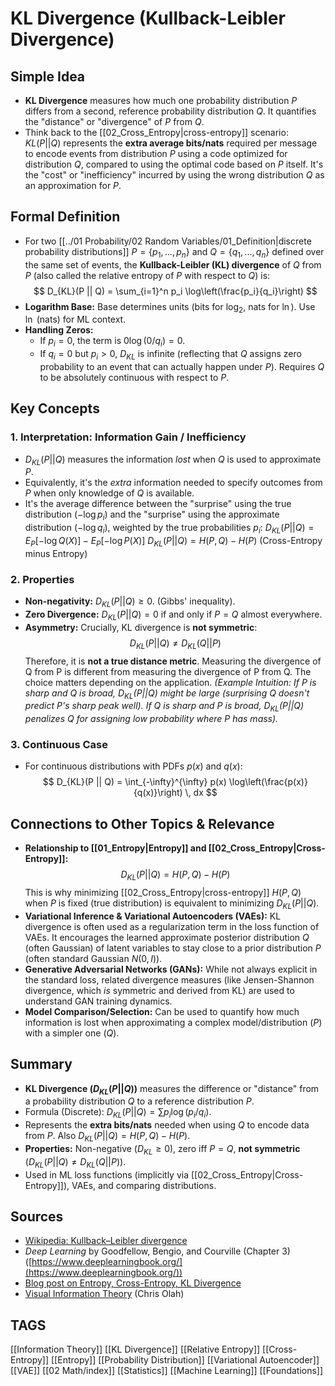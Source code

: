 # KL Divergence (Kullback-Leibler Divergence)

## Simple Idea
*   **KL Divergence** measures how much one probability distribution $P$ differs from a second, reference probability distribution $Q$. It quantifies the "distance" or "divergence" of $P$ from $Q$.
*   Think back to the [[02_Cross_Entropy|cross-entropy]] scenario: $KL(P || Q)$ represents the **extra average bits/nats** required per message to encode events from distribution $P$ using a code optimized for distribution $Q$, compared to using the optimal code based on $P$ itself. It's the "cost" or "inefficiency" incurred by using the wrong distribution $Q$ as an approximation for $P$.

## Formal Definition
*   For two [[../01 Probability/02 Random Variables/01_Definition|discrete probability distributions]] $P = \{p_1, ..., p_n\}$ and $Q = \{q_1, ..., q_n\}$ defined over the same set of events, the **Kullback-Leibler (KL) divergence** of $Q$ from $P$ (also called the relative entropy of $P$ with respect to $Q$) is:
    $$ D_{KL}(P || Q) = \sum_{i=1}^n p_i \log\left(\frac{p_i}{q_i}\right) $$
*   **Logarithm Base:** Base determines units (bits for $\log_2$, nats for $\ln$). Use $\ln$ (nats) for ML context.
*   **Handling Zeros:**
    *   If $p_i = 0$, the term is $0 \log(0/q_i) = 0$.
    *   If $q_i = 0$ but $p_i > 0$, $D_{KL}$ is infinite (reflecting that $Q$ assigns zero probability to an event that can actually happen under $P$). Requires $Q$ to be absolutely continuous with respect to $P$.

## Key Concepts

### 1. Interpretation: Information Gain / Inefficiency
*   $D_{KL}(P || Q)$ measures the information *lost* when $Q$ is used to approximate $P$.
*   Equivalently, it's the *extra* information needed to specify outcomes from $P$ when only knowledge of $Q$ is available.
*   It's the average difference between the "surprise" using the true distribution ($-\log p_i$) and the "surprise" using the approximate distribution ($-\log q_i$), weighted by the true probabilities $p_i$:
    $D_{KL}(P || Q) = E_P[-\log Q(X)] - E_P[-\log P(X)]$
    $D_{KL}(P || Q) = H(P, Q) - H(P)$ (Cross-Entropy minus Entropy)

### 2. Properties
*   **Non-negativity:** $D_{KL}(P || Q) \ge 0$. (Gibbs' inequality).
*   **Zero Divergence:** $D_{KL}(P || Q) = 0$ if and only if $P = Q$ almost everywhere.
*   **Asymmetry:** Crucially, KL divergence is **not symmetric**:
    $$ D_{KL}(P || Q) \neq D_{KL}(Q || P) $$
    Therefore, it is **not a true distance metric**. Measuring the divergence of Q from P is different from measuring the divergence of P from Q. The choice matters depending on the application.
    *(Example Intuition: If P is sharp and Q is broad, $D_{KL}(P||Q)$ might be large (surprising Q doesn't predict P's sharp peak well). If Q is sharp and P is broad, $D_{KL}(P||Q)$ penalizes Q for assigning low probability where P has mass).*

### 3. Continuous Case
*   For continuous distributions with PDFs $p(x)$ and $q(x)$:
    $$ D_{KL}(P || Q) = \int_{-\infty}^{\infty} p(x) \log\left(\frac{p(x)}{q(x)}\right) \, dx $$

## Connections to Other Topics & Relevance
*   **Relationship to [[01_Entropy|Entropy]] and [[02_Cross_Entropy|Cross-Entropy]]:**
    $$ D_{KL}(P || Q) = H(P, Q) - H(P) $$
    This is why minimizing [[02_Cross_Entropy|cross-entropy]] $H(P, Q)$ when $P$ is fixed (true distribution) is equivalent to minimizing $D_{KL}(P || Q)$.
*   **Variational Inference & Variational Autoencoders (VAEs):** KL divergence is often used as a regularization term in the loss function of VAEs. It encourages the learned approximate posterior distribution $Q$ (often Gaussian) of latent variables to stay close to a prior distribution $P$ (often standard Gaussian $N(0, I)$).
*   **Generative Adversarial Networks (GANs):** While not always explicit in the standard loss, related divergence measures (like Jensen-Shannon divergence, which *is* symmetric and derived from KL) are used to understand GAN training dynamics.
*   **Model Comparison/Selection:** Can be used to quantify how much information is lost when approximating a complex model/distribution ($P$) with a simpler one ($Q$).

## Summary
*   **KL Divergence ($D_{KL}(P || Q)$)** measures the difference or "distance" from a probability distribution $Q$ to a reference distribution $P$.
*   Formula (Discrete): $D_{KL}(P || Q) = \sum p_i \log(p_i/q_i)$.
*   Represents the **extra bits/nats** needed when using $Q$ to encode data from $P$. Also $D_{KL}(P || Q) = H(P, Q) - H(P)$.
*   **Properties:** Non-negative ($D_{KL} \ge 0$), zero iff $P=Q$, **not symmetric** ($D_{KL}(P||Q) \neq D_{KL}(Q||P)$).
*   Used in ML loss functions (implicitly via [[02_Cross_Entropy|Cross-Entropy]]), VAEs, and comparing distributions.

## Sources
*   [Wikipedia: Kullback–Leibler divergence](https://en.wikipedia.org/wiki/Kullback%E2%80%93Leibler_divergence)
*   *Deep Learning* by Goodfellow, Bengio, and Courville (Chapter 3) ([https://www.deeplearningbook.org/](https://www.deeplearningbook.org/))
*   [Blog post on Entropy, Cross-Entropy, KL Divergence](https://towardsdatascience.com/entropy-cross-entropy-and-kl-divergence-explained-b09cdae9114a)
*   [Visual Information Theory](https://colah.github.io/posts/2015-09-Visual-Information/) (Chris Olah)

## TAGS
[[Information Theory]] [[KL Divergence]] [[Relative Entropy]] [[Cross-Entropy]] [[Entropy]] [[Probability Distribution]] [[Variational Autoencoder]] [[VAE]] [[02 Math/index]] [[Statistics]] [[Machine Learning]] [[Foundations]]
